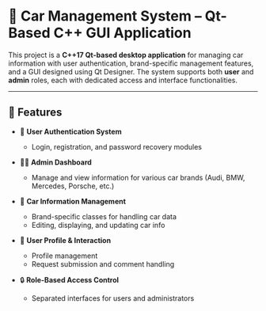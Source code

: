 # 🚗 Car Management System – Qt-Based C++ GUI Application

This project is a **C++17 Qt-based desktop application** for managing car information with user authentication, brand-specific management features, and a GUI designed using Qt Designer. The system supports both **user** and **admin** roles, each with dedicated access and interface functionalities.

---

## 🎯 Features

- 🔐 **User Authentication System**  
  - Login, registration, and password recovery modules

- 🧑‍💼 **Admin Dashboard**  
  - Manage and view information for various car brands (Audi, BMW, Mercedes, Porsche, etc.)

- 🧾 **Car Information Management**  
  - Brand-specific classes for handling car data  
  - Editing, displaying, and updating car info

- 👤 **User Profile & Interaction**  
  - Profile management  
  - Request submission and comment handling

- 🔒 **Role-Based Access Control**  
  - Separated interfaces for users and administrators
